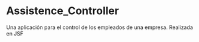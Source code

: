 # Assistence_Controller

Una aplicación para el control de los empleados de una empresa. Realizada en JSF
